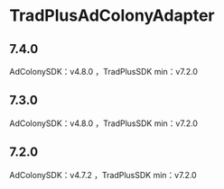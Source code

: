 # TradPlusAdColonyAdapter

## 7.4.0

AdColonySDK：v4.8.0 ，TradPlusSDK min：v7.2.0

## 7.3.0

AdColonySDK：v4.8.0 ，TradPlusSDK min：v7.2.0

## 7.2.0

AdColonySDK：v4.7.2 ，TradPlusSDK min：v7.2.0